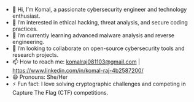- 👋 Hi, I’m Komal, a passionate cybersecurity engineer and technology enthusiast.
- 👀 I’m interested in ethical hacking, threat analysis, and secure coding practices.
- 🌱 I’m currently learning advanced malware analysis and reverse engineering.
- 💞️ I’m looking to collaborate on open-source cybersecurity tools and research projects.
- 📫 How to reach me: komalraj081103@gmail.com | https://www.linkedin.com/in/komal-raj-4b2587200/
- 😄 Pronouns: She/Her
- ⚡ Fun fact: I love solving cryptographic challenges and competing in Capture The Flag (CTF) competitions.
